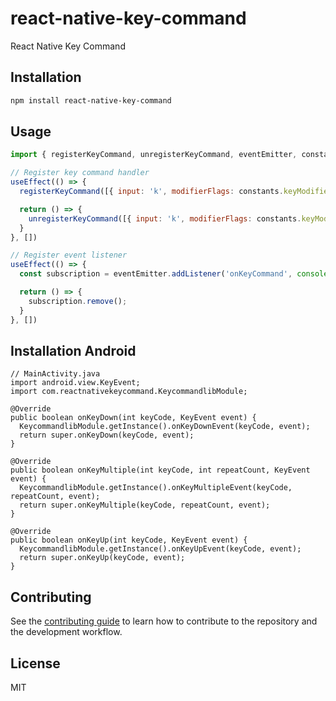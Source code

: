 # react-native-key-command

React Native Key Command

## Installation

```sh
npm install react-native-key-command
```

## Usage

```js
import { registerKeyCommand, unregisterKeyCommand, eventEmitter, constants } from 'react-native-key-command';

// Register key command handler
useEffect(() => {
  registerKeyCommand([{ input: 'k', modifierFlags: constants.keyModifierCommand }])

  return () => {
    unregisterKeyCommand([{ input: 'k', modifierFlags: constants.keyModifierCommand }])
  }
}, [])

// Register event listener
useEffect(() => {
  const subscription = eventEmitter.addListener('onKeyCommand', console.log);

  return () => {
    subscription.remove();
  }
}, [])
```

## Installation Android
```
// MainActivity.java
import android.view.KeyEvent;
import com.reactnativekeycommand.KeycommandlibModule;

@Override
public boolean onKeyDown(int keyCode, KeyEvent event) {
  KeycommandlibModule.getInstance().onKeyDownEvent(keyCode, event);
  return super.onKeyDown(keyCode, event);
}

@Override
public boolean onKeyMultiple(int keyCode, int repeatCount, KeyEvent event) {
  KeycommandlibModule.getInstance().onKeyMultipleEvent(keyCode, repeatCount, event);
  return super.onKeyMultiple(keyCode, repeatCount, event);
}

@Override
public boolean onKeyUp(int keyCode, KeyEvent event) {
  KeycommandlibModule.getInstance().onKeyUpEvent(keyCode, event);
  return super.onKeyUp(keyCode, event);
}
```

## Contributing

See the [contributing guide](CONTRIBUTING.md) to learn how to contribute to the repository and the development workflow.

## License

MIT

